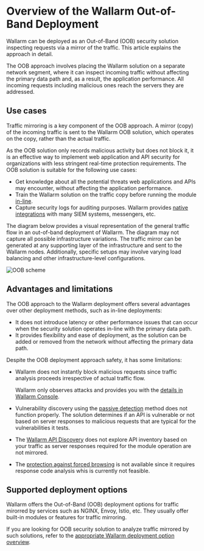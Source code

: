 # Overview of the Wallarm Out-of-Band Deployment

Wallarm can be deployed as an Out-of-Band (OOB) security solution inspecting requests via a mirror of the traffic. This article explains the approach in detail.

The OOB approach involves placing the Wallarm solution on a separate network segment, where it can inspect incoming traffic without affecting the primary data path and, as a result, the application performance. All incoming requests including malicious ones reach the servers they are addressed.

## Use cases

Traffic mirroring is a key component of the OOB approach. A mirror (copy) of the incoming traffic is sent to the Wallarm OOB solution, which operates on the copy, rather than the actual traffic.

As the OOB solution only records malicious activity but does not block it, it is an effective way to implement web application and API security for organizations with less stringent real-time protection requirements. The OOB solution is suitable for the following use cases:

* Get knowledge about all the potential threats web applications and APIs may encounter, without affecting the application performance.
* Train the Wallarm solution on the traffic copy before running the module [in-line](../inline/overview.md).
* Capture security logs for auditing purposes. Wallarm provides [native integrations](../../user-guides/settings/integrations/integrations-intro.md) with many SIEM systems, messengers, etc.

The diagram below provides a visual representation of the general traffic flow in an out-of-band deployment of Wallarm. The diagram may not capture all possible infrastructure variations. The traffic mirror can be generated at any supporting layer of the infrastructure and sent to the Wallarm nodes. Additionally, specific setups may involve varying load balancing and other infrastructure-level configurations.

![OOB scheme](../../images/waf-installation/oob/wallarm-oob-deployment-scheme.png)

## Advantages and limitations

The OOB approach to the Wallarm deployment offers several advantages over other deployment methods, such as in-line deployments:

* It does not introduce latency or other performance issues that can occur when the security solution operates in-line with the primary data path. 
* It provides flexibility and ease of deployment, as the solution can be added or removed from the network without affecting the primary data path.

Despite the OOB deployment approach safety, it has some limitations:

* Wallarm does not instantly block malicious requests since traffic analysis proceeds irrespective of actual traffic flow.

    Wallarm only observes attacks and provides you with the [details in Wallarm Console](../..//user-guides/events/analyze-attack.md).
* Vulnerability discovery using the [passive detection](../../about-wallarm/detecting-vulnerabilities.md#passive-detection) method does not function properly. The solution determines if an API is vulnerable or not based on server responses to malicious requests that are typical for the vulnerabilities it tests.
* The [Wallarm API Discovery](../../about-wallarm/api-discovery.md) does not explore API inventory based on your traffic as server responses required for the module operation are not mirrored.
* The [protection against forced browsing](../../admin-en/configuration-guides/protecting-against-bruteforce.md) is not available since it requires response code analysis whis is currently not feasible.

## Supported deployment options

Wallarm offers the Out-of-Band (OOB) deployment options for traffic mirorred by services such as NGINX, Envoy, Istio, etc. They usually offer built-in modules or features for traffic mirroring.

If you are looking for OOB security solution to analyze traffic mirrored by such solutions, refer to the [appropriate Wallarm deployment option overview](web-server-mirroring/overview.md).